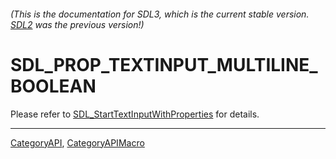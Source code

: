 ###### (This is the documentation for SDL3, which is the current stable version. [SDL2](https://wiki.libsdl.org/SDL2/) was the previous version!)
# SDL_PROP_TEXTINPUT_MULTILINE_BOOLEAN

Please refer to [SDL_StartTextInputWithProperties](SDL_StartTextInputWithProperties) for details.

----
[CategoryAPI](CategoryAPI), [CategoryAPIMacro](CategoryAPIMacro)


